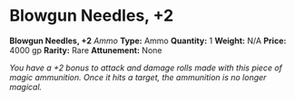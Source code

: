 # Blowgun Needles, +2

**Blowgun Needles, +2**
_Ammo_
**Type:** Ammo
**Quantity:** 1
**Weight:** N/A
**Price:** 4000 gp
**Rarity:** Rare
**Attunement:** None

*You have a +2 bonus to attack and damage rolls made with this piece of magic ammunition. Once it hits a target, the ammunition is no longer magical.*
